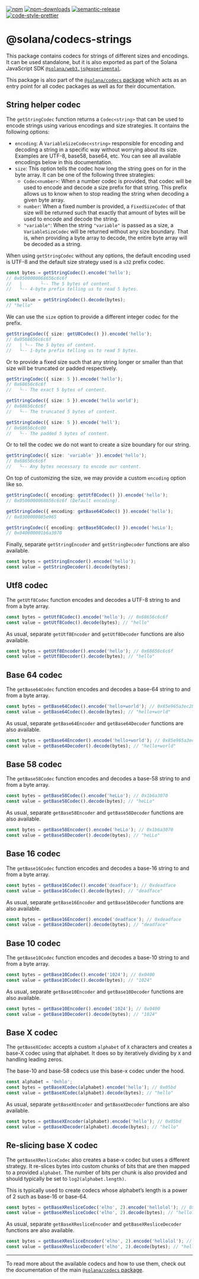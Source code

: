 [![npm][npm-image]][npm-url]
[![npm-downloads][npm-downloads-image]][npm-url]
[![semantic-release][semantic-release-image]][semantic-release-url]
<br />
[![code-style-prettier][code-style-prettier-image]][code-style-prettier-url]

[code-style-prettier-image]: https://img.shields.io/badge/code_style-prettier-ff69b4.svg?style=flat-square
[code-style-prettier-url]: https://github.com/prettier/prettier
[npm-downloads-image]: https://img.shields.io/npm/dm/@solana/codecs-strings/experimental.svg?style=flat
[npm-image]: https://img.shields.io/npm/v/@solana/codecs-strings/experimental.svg?style=flat
[npm-url]: https://www.npmjs.com/package/@solana/codecs-strings/v/experimental
[semantic-release-image]: https://img.shields.io/badge/%20%20%F0%9F%93%A6%F0%9F%9A%80-semantic--release-e10079.svg
[semantic-release-url]: https://github.com/semantic-release/semantic-release

# @solana/codecs-strings

This package contains codecs for strings of different sizes and encodings. It can be used standalone, but it is also exported as part of the Solana JavaScript SDK [`@solana/web3.js@experimental`](https://github.com/solana-labs/solana-web3.js/tree/master/packages/library).

This package is also part of the [`@solana/codecs` package](https://github.com/solana-labs/solana-web3.js/tree/master/packages/codecs) which acts as an entry point for all codec packages as well as for their documentation.

## String helper codec

The `getStringCodec` function returns a `Codec<string>` that can be used to encode strings using various encodings and size strategies. It contains the following options:

-   `encoding`: A `VariableSizeCodec<string>` responsible for encoding and decoding a string in a specific way without worrying about its size. Examples are UTF-8, base58, base64, etc. You can see all available encodings below in this documentation.
-   `size`: This option tells the codec how long the string goes on for in the byte array. It can be one of the following three strategies:
    -   `Codec<number>`: When a number codec is provided, that codec will be used to encode and decode a size prefix for that string. This prefix allows us to know when to stop reading the string when decoding a given byte array.
    -   `number`: When a fixed number is provided, a `FixedSizeCodec` of that size will be returned such that exactly that amount of bytes will be used to encode and decode the string.
    -   `"variable"`: When the string `"variable"` is passed as a size, a `VariableSizeCodec` will be returned without any size boundary. That is, when providing a byte array to decode, the entire byte array will be decoded as a string.

When using `getStringCodec` without any options, the default encoding used is UTF-8 and the default size strategy used is a `u32` prefix codec.

```ts
const bytes = getStringCodec().encode('hello');
// 0x0500000068656c6c6f
//   |       └-- The 5 bytes of content.
//   └-- 4-byte prefix telling us to read 5 bytes.

const value = getStringCodec().decode(bytes);
// "hello"
```

We can use the `size` option to provide a different integer codec for the prefix.

```ts
getStringCodec({ size: getU8Codec() }).encode('hello');
// 0x0568656c6c6f
//   | └-- The 5 bytes of content.
//   └-- 1-byte prefix telling us to read 5 bytes.
```

Or to provide a fixed size such that any string longer or smaller than that size will be truncated or padded respectively.

```ts
getStringCodec({ size: 5 }).encode('hello');
// 0x68656c6c6f
//   └-- The exact 5 bytes of content.

getStringCodec({ size: 5 }).encode('hello world');
// 0x68656c6c6f
//   └-- The truncated 5 bytes of content.

getStringCodec({ size: 5 }).encode('hell');
// 0x68656c6c00
//   └-- The padded 5 bytes of content.
```

Or to tell the codec we do not want to create a size boundary for our string.

```ts
getStringCodec({ size: 'variable' }).encode('hello');
// 0x68656c6c6f
//   └-- Any bytes necessary to encode our content.
```

On top of customizing the size, we may provide a custom `encoding` option like so.

```ts
getStringCodec({ encoding: getUtf8Codec() }).encode('hello');
// 0x0500000068656c6c6f (Default encoding).

getStringCodec({ encoding: getBase64Codec() }).encode('hello');
// 0x0300000085e965

getStringCodec({ encoding: getBase58Codec() }).encode('heLLo');
// 0x040000001b6a3070
```

Finally, separate `getStringEncoder` and `getStringDecoder` functions are also available.

```ts
const bytes = getStringEncoder().encode('hello');
const value = getStringDecoder().decode(bytes);
```

## Utf8 codec

The `getUtf8Codec` function encodes and decodes a UTF-8 string to and from a byte array.

```ts
const bytes = getUtf8Codec().encode('hello'); // 0x68656c6c6f
const value = getUtf8Codec().decode(bytes); // "hello"
```

As usual, separate `getUtf8Encoder` and `getUtf8Decoder` functions are also available.

```ts
const bytes = getUtf8Encoder().encode('hello'); // 0x68656c6c6f
const value = getUtf8Decoder().decode(bytes); // "hello"
```

## Base 64 codec

The `getBase64Codec` function encodes and decodes a base-64 string to and from a byte array.

```ts
const bytes = getBase64Codec().encode('hello+world'); // 0x85e965a3ec28ae57
const value = getBase64Codec().decode(bytes); // "hello+world"
```

As usual, separate `getBase64Encoder` and `getBase64Decoder` functions are also available.

```ts
const bytes = getBase64Encoder().encode('hello+world'); // 0x85e965a3ec28ae57
const value = getBase64Decoder().decode(bytes); // "hello+world"
```

## Base 58 codec

The `getBase58Codec` function encodes and decodes a base-58 string to and from a byte array.

```ts
const bytes = getBase58Codec().encode('heLLo'); // 0x1b6a3070
const value = getBase58Codec().decode(bytes); // "heLLo"
```

As usual, separate `getBase58Encoder` and `getBase58Decoder` functions are also available.

```ts
const bytes = getBase58Encoder().encode('heLLo'); // 0x1b6a3070
const value = getBase58Decoder().decode(bytes); // "heLLo"
```

## Base 16 codec

The `getBase16Codec` function encodes and decodes a base-16 string to and from a byte array.

```ts
const bytes = getBase16Codec().encode('deadface'); // 0xdeadface
const value = getBase16Codec().decode(bytes); // "deadface"
```

As usual, separate `getBase16Encoder` and `getBase16Decoder` functions are also available.

```ts
const bytes = getBase16Encoder().encode('deadface'); // 0xdeadface
const value = getBase16Decoder().decode(bytes); // "deadface"
```

## Base 10 codec

The `getBase10Codec` function encodes and decodes a base-10 string to and from a byte array.

```ts
const bytes = getBase10Codec().encode('1024'); // 0x0400
const value = getBase10Codec().decode(bytes); // "1024"
```

As usual, separate `getBase10Encoder` and `getBase10Decoder` functions are also available.

```ts
const bytes = getBase10Encoder().encode('1024'); // 0x0400
const value = getBase10Decoder().decode(bytes); // "1024"
```

## Base X codec

The `getBaseXCodec` accepts a custom `alphabet` of `X` characters and creates a base-X codec using that alphabet. It does so by iteratively dividing by `X` and handling leading zeros.

The base-10 and base-58 codecs use this base-x codec under the hood.

```ts
const alphabet = '0ehlo';
const bytes = getBaseXCodec(alphabet).encode('hello'); // 0x05bd
const value = getBaseXCodec(alphabet).decode(bytes); // "hello"
```

As usual, separate `getBaseXEncoder` and `getBaseXDecoder` functions are also available.

```ts
const bytes = getBaseXEncoder(alphabet).encode('hello'); // 0x05bd
const value = getBaseXDecoder(alphabet).decode(bytes); // "hello"
```

## Re-slicing base X codec

The `getBaseXResliceCodec` also creates a base-x codec but uses a different strategy. It re-slices bytes into custom chunks of bits that are then mapped to a provided `alphabet`. The number of bits per chunk is also provided and should typically be set to `log2(alphabet.length)`.

This is typically used to create codecs whose alphabet’s length is a power of 2 such as base-16 or base-64.

```ts
const bytes = getBaseXResliceCodec('elho', 2).encode('hellolol'); // 0x4aee
const value = getBaseXResliceCodec('elho', 2).decode(bytes); // "hellolol"
```

As usual, separate `getBaseXResliceEncoder` and `getBaseXResliceDecoder` functions are also available.

```ts
const bytes = getBaseXResliceEncoder('elho', 2).encode('hellolol'); // 0x4aee
const value = getBaseXResliceDecoder('elho', 2).decode(bytes); // "hellolol"
```

---

To read more about the available codecs and how to use them, check out the documentation of the main [`@solana/codecs` package](https://github.com/solana-labs/solana-web3.js/tree/master/packages/codecs).
